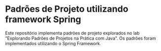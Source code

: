 # Padrões de Projeto utilizando framework Spring

Este repositório implementa padrões de projeto explorados no lab "Explorando Padrões de Projetos na Prática com Java". Os padrões foram implementados utilizando o Spring Framework.
